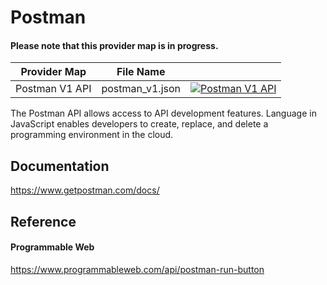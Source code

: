 # Postman

#### Please note that this provider map is in progress.

| Provider Map   | File Name       |                                                                                                                                                                                                                                    |
|----------------|-----------------|------------------------------------------------------------------------------------------------------------------------------------------------------------------------------------------------------------------------------------|
| Postman V1 API | postman_v1.json | [![Postman V1 API](https://d233zlhvpze22y.cloudfront.net/github/bitscoopaddbuttonxsmall.png)](https://bitscoop.com/maps/create?source=https://raw.githubusercontent.com/bitscooplabs/provider-maps/master/postman/postman_v1.json) |

The Postman API allows access to API development features. Language in JavaScript enables developers to create, replace, and delete a programming environment in the cloud. 

## Documentation
https://www.getpostman.com/docs/

## Reference

#### Programmable Web
https://www.programmableweb.com/api/postman-run-button